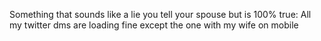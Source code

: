 Something that sounds like a lie you tell your spouse but is 100% true: All my twitter dms are loading fine except the one with my wife on mobile

